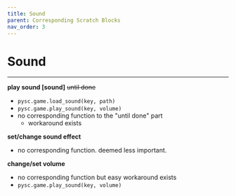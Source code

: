 ```yaml
---
title: Sound
parent: Corresponding Scratch Blocks
nav_order: 3
---
```

# Sound
---
**play sound [sound]** ~~until done~~
- `pysc.game.load_sound(key, path)`
- `pysc.game.play_sound(key, volume)`
- no corresponding function to the "until done" part
	- workaround exists

**set/change sound effect**
- no corresponding function. deemed less important. 

**change/set volume**
- no corresponding function but easy workaround exists
- `pysc.game.play_sound(key, volume)`